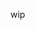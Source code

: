 wip

<!--
**testingstuff10000/testingstuff10000** is a ✨ _special_ ✨ repository because its `README.md` (this file) appears on your GitHub profile.

Here are some ideas to get you started:

- 🔭 I’m currently working on ...
- 🌱 I’m currently learning ...
- 👯 I’m looking to collaborate on ...
- 🤔 I’m looking for help with ...
- 💬 Ask me about ...
- 📫 How to reach me: ...
- 😄 Pronouns: ...
- ⚡ Fun fact: ...
<img allign="right" src=[![spotify-github-profile](https://spotify-github-profile.kittinanx.com/api/view?uid=6n843s21msbc374podu7hvgut&cover_image=true&theme=default&show_offline=false&background_color=481430&interchange=false&bar_color=9341aa)](https://github.com/kittinan/spotify-github-profile)

